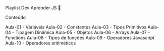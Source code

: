 Playlist Dev Aprender JS 🚀


Conteúdo

Aula-01 - Variáveis
Aula-02 - Constantes
Aula-03 - Tipos Primitivos
Aula-04 - Tipagem Dinâmica
Aula-05 - Objetos
Aula-06 - Arrays
Aula-07 - Functions
Aula-08 - Tipos de funções
Aula-09 - Operadores Javascript
Aula-10 - Operadores aritiméticos